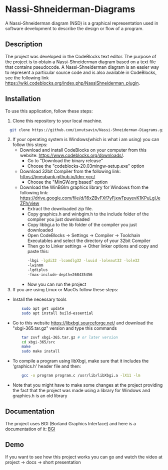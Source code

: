 
# Nassi-Shneiderman-Diagrams

A Nassi-Shneiderman diagram (NSD) is a graphical representation used in software development to describe the design or flow of a program.


## Description
The project was developed in the CodeBlocks text editor. The purpose of the project is to obtain a Nassi-Shneiderman diagram based on a text file that contains pseudocode. A Nassi-Shneiderman diagram is an easier way to represent a particular source code and is also available in CodeBlocks, see the following link https://wiki.codeblocks.org/index.php/NassiShneiderman_plugin.
## Installation

To use this application, follow these steps:
1. Clone this repository to your local machine.
```bash
  git clone https://github.com/ionutsavin/Nassi-Shneiderman-Diagrams.git
```
2. If your operating system is Windows(which is what i am using) you can follow this steps:
    - Download and install CodeBlocks on your computer from this website: https://www.codeblocks.org/downloads/.
        - Go to "Download the binary release"
        - Choose the "codeblocks-20.03mingw-setup.exe" option
    - Download 32bit Compiler from the following link: https://jmeubank.github.io/tdm-gcc/
        - Choose the "MinGW.org based" option
    - Download the WinBGIm graphics library for Windows from the following link: https://drive.google.com/file/d/16xZBvFXf7yFjxwTpuyevK1KPuLgUeZFh/view
        - Extract the downloaded zip file.
        - Copy graphics.h and winbgim.h to the include folder of the compiler you just downloaded
        - Copy libbgi.a to the lib folder of the compiler you just downloaded
        - Open CodeBlocks -> Settings -> Compiler -> Toolchain Executables and select the directory of your 32bit Compiler
        - Then go to Linker settings -> Other linker options and copy and paste this: 
            ```bash
            -lbgi -lgdi32 -lcomdlg32 -luuid -loleaut32 -lole32
            -lwinmm 
            -lgdiplus 
            -fmax-include-depth=268435456
            ```
        - Now you can run the project
3. If you are using Linux or MacOs follow these steps:
- Install the necessary tools
    ```bash
        sudo apt get update
        sudo apt install build-essential
    ```
- Go to this website https://libxbgi.sourceforge.net/ and download the "xbgi-365.tar.gz" version and type this commands
    ```bash
        tar zxvf xbgi-365.tar.gz # or later version
        cd xbgi-365/src
        make
        sudo make install
    ```
- To compile a program using libXbgi, make sure that it includes the 'graphics.h' header file and then:
    ```bash
        gcc -o program program.c /usr/lib/libXbgi.a -lX11 -lm
    ```
- Note that you might have to make some changes at the project providing the fact that the project was made using a library for Windows and graphics.h is an old library
## Documentation
The project uses BGI (Borland Graphics Interface) and here is a documentation of it: [BGI](https://home.cs.colorado.edu/~main/bgi/doc/)




## Demo

If you want to see how this project works you can go and watch the video at project -> docs -> short presentation

